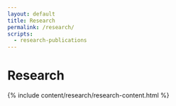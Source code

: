 ```yaml
---
layout: default
title: Research
permalink: /research/
scripts:
  - research-publications
---
```


# Research

{% include content/research/research-content.html %}
